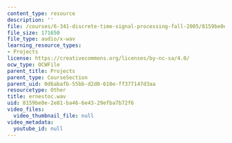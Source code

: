 ```yaml
---
content_type: resource
description: ''
file: /courses/6-341-discrete-time-signal-processing-fall-2005/8159be0e2e81ba466e4329efba7b72f6_ernestoc.wav
file_size: 171650
file_type: audio/x-wav
learning_resource_types:
- Projects
license: https://creativecommons.org/licenses/by-nc-sa/4.0/
ocw_type: OCWFile
parent_title: Projects
parent_type: CourseSection
parent_uid: 0d6abafb-55bb-d2d0-610e-ff377147d3aa
resourcetype: Other
title: ernestoc.wav
uid: 8159be0e-2e81-ba46-6e43-29efba7b72f6
video_files:
  video_thumbnail_file: null
video_metadata:
  youtube_id: null
---
```

